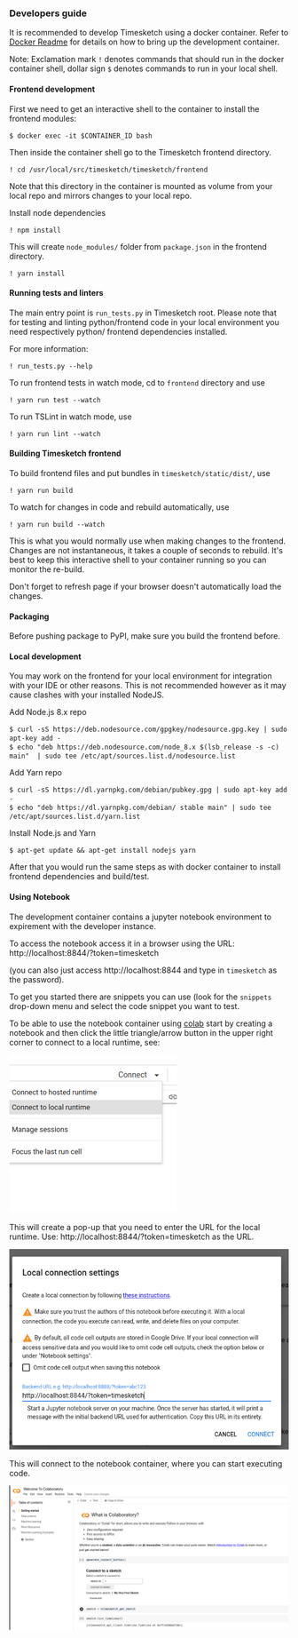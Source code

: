 ### Developers guide

It is recommended to develop Timesketch using a docker container. Refer to [Docker Readme](../docker/dev/README.md) for details on how to bring up the development container.

Note: Exclamation mark `!` denotes commands that should run in the docker container shell, dollar sign `$` denotes commands to run in your local shell.

#### Frontend development

First we need to get an interactive shell to the container to install the frontend modules:
```
$ docker exec -it $CONTAINER_ID bash
```
Then inside the container shell go to the Timesketch frontend directory. 
```
! cd /usr/local/src/timesketch/timesketch/frontend
```
Note that this directory in the container is mounted as volume from your local repo and mirrors changes to your local repo.

Install node dependencies
```
! npm install
```
This will create `node_modules/` folder from `package.json` in the frontend directory.
```
! yarn install
```

#### Running tests and linters

The main entry point is `run_tests.py` in Timesketch root. Please note that for testing 
and linting python/frontend code in your local environment you need respectively python/
frontend dependencies installed.

For more information:
```
! run_tests.py --help
```
To run frontend tests in watch mode, cd to `frontend` directory and use
```
! yarn run test --watch
```
To run TSLint in watch mode, use
```
! yarn run lint --watch
```

#### Building Timesketch frontend

To build frontend files and put bundles in `timesketch/static/dist/`, use
```
! yarn run build
```
To watch for changes in code and rebuild automatically, use
```
! yarn run build --watch
```
This is what you would normally use when making changes to the frontend.
Changes are not instantaneous, it takes a couple of seconds to rebuild. It's best to
keep this interactive shell to your container running so you can monitor the re-build.

Don't forget to refresh page if your browser doesn't automatically load the changes.

#### Packaging

Before pushing package to PyPI, make sure you build the frontend before.

#### Local development

You may work on the frontend for your local environment for integration with your IDE or other reasons. This is not recommended however as it may cause clashes with your installed NodeJS.

Add Node.js 8.x repo
```
$ curl -sS https://deb.nodesource.com/gpgkey/nodesource.gpg.key | sudo apt-key add -
$ echo "deb https://deb.nodesource.com/node_8.x $(lsb_release -s -c) main"  | sudo tee /etc/apt/sources.list.d/nodesource.list
```
Add Yarn repo
```
$ curl -sS https://dl.yarnpkg.com/debian/pubkey.gpg | sudo apt-key add -
$ echo "deb https://dl.yarnpkg.com/debian/ stable main" | sudo tee /etc/apt/sources.list.d/yarn.list
```
Install Node.js and Yarn
```
$ apt-get update && apt-get install nodejs yarn
```
After that you would run the same steps as with docker container to install frontend 
dependencies and build/test.


#### Using Notebook

The development container contains a jupyter notebook environment to expirement
with the developer instance.

To access the notebook access it in a browser using the URL:
http://localhost:8844/?token=timesketch

(you can also just access http://localhost:8844 and type in `timesketch` as the
password).

To get you started there are snippets you can use (look for the `snippets`
drop-down menu and select the code snippet you want to test.

To be able to use the notebook container using
[colab](https://colab.research.google.com) start by creating a notebook and then
click the little triangle/arrow button in the upper right corner to connect to a
local runtime, see:

![Connect to Local Runtime](images/colab_local_runtime.png)

This will create a pop-up that you need to enter the URL for the local runtime.
Use: http://localhost:8844/?token=timesketch as the URL.

![Enter Local Runtime Information](images/notebook_connect.png)

This will connect to the notebook container, where you can start executing code.

![Running In Colab](images/colab_connected.png)


